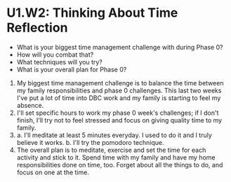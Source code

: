 # U1.W2: Thinking About Time Reflection

* What is your biggest time management challenge with during Phase 0? 
* How will you combat that? 
* What techniques will you try?
* What is your overall plan for Phase 0?

1. My biggest time management challenge is to balance the time between my family responsibilities and phase 0 challenges. This last two weeks I've put a lot of time into DBC work and my family is starting to feel my absence. 
2. I'll set specific hours to work my phase 0 week's challenges; if I don't finish, I'll try not to feel stressed and focus on giving quality time to my family. 
3. 	a. I'll meditate at least 5 minutes everyday. I used to do it and I truly believe it works.
	b. I'll try the pomodoro technique.
4. The overall plan is to meditate, exercise and set the time for each activity and stick to it. Spend time with my family and have my home responsibilities done on time, too. Forget about all the things to do, and focus on one at the time.